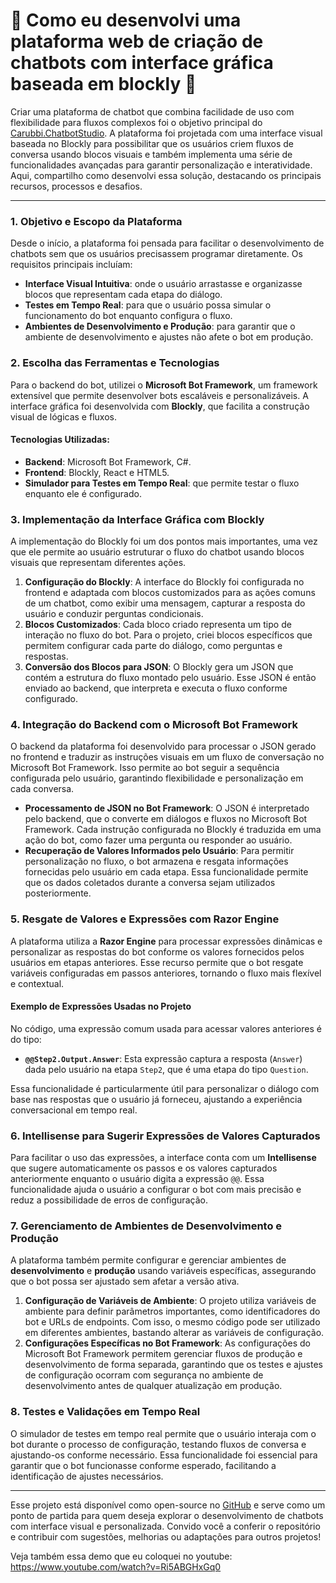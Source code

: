 # 🤖 Como eu desenvolvi uma plataforma web de criação de chatbots com interface gráfica baseada em blockly 🧩

Criar uma plataforma de chatbot que combina facilidade de uso com flexibilidade para fluxos complexos foi o objetivo principal do [Carubbi.ChatbotStudio](https://github.com/rcarubbi/Carubbi.ChatbotStudio). A plataforma foi projetada com uma interface visual baseada no Blockly para possibilitar que os usuários criem fluxos de conversa usando blocos visuais e também implementa uma série de funcionalidades avançadas para garantir personalização e interatividade. Aqui, compartilho como desenvolvi essa solução, destacando os principais recursos, processos e desafios.

---

### 1. **Objetivo e Escopo da Plataforma**

Desde o início, a plataforma foi pensada para facilitar o desenvolvimento de chatbots sem que os usuários precisassem programar diretamente. Os requisitos principais incluíam:

- **Interface Visual Intuitiva**: onde o usuário arrastasse e organizasse blocos que representam cada etapa do diálogo.
- **Testes em Tempo Real**: para que o usuário possa simular o funcionamento do bot enquanto configura o fluxo.
- **Ambientes de Desenvolvimento e Produção**: para garantir que o ambiente de desenvolvimento e ajustes não afete o bot em produção.

### 2. **Escolha das Ferramentas e Tecnologias**

Para o backend do bot, utilizei o **Microsoft Bot Framework**, um framework extensível que permite desenvolver bots escaláveis e personalizáveis. A interface gráfica foi desenvolvida com **Blockly**, que facilita a construção visual de lógicas e fluxos.

#### Tecnologias Utilizadas:

- **Backend**: Microsoft Bot Framework, C#.
- **Frontend**: Blockly, React e HTML5.
- **Simulador para Testes em Tempo Real**: que permite testar o fluxo enquanto ele é configurado.

### 3. **Implementação da Interface Gráfica com Blockly**

A implementação do Blockly foi um dos pontos mais importantes, uma vez que ele permite ao usuário estruturar o fluxo do chatbot usando blocos visuais que representam diferentes ações.

1. **Configuração do Blockly**: A interface do Blockly foi configurada no frontend e adaptada com blocos customizados para as ações comuns de um chatbot, como exibir uma mensagem, capturar a resposta do usuário e conduzir perguntas condicionais.
2. **Blocos Customizados**: Cada bloco criado representa um tipo de interação no fluxo do bot. Para o projeto, criei blocos específicos que permitem configurar cada parte do diálogo, como perguntas e respostas.
3. **Conversão dos Blocos para JSON**: O Blockly gera um JSON que contém a estrutura do fluxo montado pelo usuário. Esse JSON é então enviado ao backend, que interpreta e executa o fluxo conforme configurado.

### 4. **Integração do Backend com o Microsoft Bot Framework**

O backend da plataforma foi desenvolvido para processar o JSON gerado no frontend e traduzir as instruções visuais em um fluxo de conversação no Microsoft Bot Framework. Isso permite ao bot seguir a sequência configurada pelo usuário, garantindo flexibilidade e personalização em cada conversa.

- **Processamento de JSON no Bot Framework**: O JSON é interpretado pelo backend, que o converte em diálogos e fluxos no Microsoft Bot Framework. Cada instrução configurada no Blockly é traduzida em uma ação do bot, como fazer uma pergunta ou responder ao usuário.
- **Recuperação de Valores Informados pelo Usuário**: Para permitir personalização no fluxo, o bot armazena e resgata informações fornecidas pelo usuário em cada etapa. Essa funcionalidade permite que os dados coletados durante a conversa sejam utilizados posteriormente.

### 5. **Resgate de Valores e Expressões com Razor Engine**

A plataforma utiliza a **Razor Engine** para processar expressões dinâmicas e personalizar as respostas do bot conforme os valores fornecidos pelos usuários em etapas anteriores. Esse recurso permite que o bot resgate variáveis configuradas em passos anteriores, tornando o fluxo mais flexível e contextual.

#### Exemplo de Expressões Usadas no Projeto

No código, uma expressão comum usada para acessar valores anteriores é do tipo:

- **`@@Step2.Output.Answer`**: Esta expressão captura a resposta (`Answer`) dada pelo usuário na etapa `Step2`, que é uma etapa do tipo `Question`.

Essa funcionalidade é particularmente útil para personalizar o diálogo com base nas respostas que o usuário já forneceu, ajustando a experiência conversacional em tempo real.

### 6. **Intellisense para Sugerir Expressões de Valores Capturados**

Para facilitar o uso das expressões, a interface conta com um **Intellisense** que sugere automaticamente os passos e os valores capturados anteriormente enquanto o usuário digita a expressão `@@`. Essa funcionalidade ajuda o usuário a configurar o bot com mais precisão e reduz a possibilidade de erros de configuração.

### 7. **Gerenciamento de Ambientes de Desenvolvimento e Produção**

A plataforma também permite configurar e gerenciar ambientes de **desenvolvimento** e **produção** usando variáveis específicas, assegurando que o bot possa ser ajustado sem afetar a versão ativa.

1. **Configuração de Variáveis de Ambiente**: O projeto utiliza variáveis de ambiente para definir parâmetros importantes, como identificadores do bot e URLs de endpoints. Com isso, o mesmo código pode ser utilizado em diferentes ambientes, bastando alterar as variáveis de configuração.
2. **Configurações Específicas no Bot Framework**: As configurações do Microsoft Bot Framework permitem gerenciar fluxos de produção e desenvolvimento de forma separada, garantindo que os testes e ajustes de configuração ocorram com segurança no ambiente de desenvolvimento antes de qualquer atualização em produção.

### 8. **Testes e Validações em Tempo Real**

O simulador de testes em tempo real permite que o usuário interaja com o bot durante o processo de configuração, testando fluxos de conversa e ajustando-os conforme necessário. Essa funcionalidade foi essencial para garantir que o bot funcionasse conforme esperado, facilitando a identificação de ajustes necessários.

---

Esse projeto está disponível como open-source no [GitHub](https://github.com/rcarubbi/Carubbi.ChatbotStudio) e serve como um ponto de partida para quem deseja explorar o desenvolvimento de chatbots com interface visual e personalizada. Convido você a conferir o repositório e contribuir com sugestões, melhorias ou adaptações para outros projetos!

Veja também essa demo que eu coloquei no youtube: https://www.youtube.com/watch?v=Ri5ABGHxGq0
